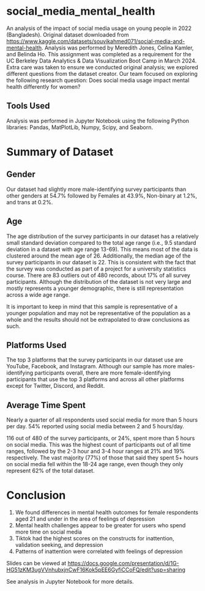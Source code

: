 # social_media_mental_health
An analysis of the impact of social media usage on young people in 2022 (Bangladesh).
Original dataset downloaded from https://www.kaggle.com/datasets/souvikahmed071/social-media-and-mental-health.
Analysis was performed by Meredith Jones, Celina Kamler, and Belinda Ho.
This assignment was completed as a requirement for the UC Berkeley Data Analytics & Data Visualization Boot Camp in March 2024.
Extra care was taken to ensure we conducted original analysis; we explored different questions from the dataset creator. 
Our team focused on exploring the following research question: Does social media usage impact mental health differently for women?

## Tools Used ##
Analysis was performed in Jupyter Notebook using the following Python libraries: Pandas, MatPlotLib, Numpy, Scipy, and Seaborn. 

# Summary of Dataset #

## Gender ##
Our dataset had slightly more male-identifying survey participants than other genders at 54.7% followed by Females at 43.9%, Non-binary at 1.2%, and trans at 0.2%. 

## Age ##
The age distribution of the survey participants in our dataset has a relatively small standard deviation compared to the total age range (i.e., 9.5 standard deviation in a dataset with age range 13-69). This means most of the data is clustered around the mean age of 26. Additionally, the median age of the survey participants in our dataset is 22. This is consistent with the fact that the survey was conducted as part of a project for a university statistics course. There are 83 outliers out of 480 records, about 17% of all survey participants. Although the distribution of the dataset is not very large and mostly represents a younger demographic, there is still representation across a wide age range. 

It is important to keep in mind that this sample is representative of a younger population and may not be  representative of the population as a whole and the results should not be extrapolated to draw conclusions as such.

## Platforms Used ##
The top 3 platforms that the survey participants in our dataset use are YouTube, Facebook, and Instagram. Although our sample has more males-identifying participants overall, there are more female-identifying participants that use the top 3 platforms and across all other platforms except for Twitter, Discord, and Reddit.

## Average Time Spent ## 
Nearly a quarter of all respondents used social media for more than 5 hours per day. 54% reported using social media between 2 and 5 hours/day.

116 out of 480 of the survey participants, or 24%, spent more than 5 hours on social media. This was the highest count of participants out of all time ranges, followed by the 2-3 hour and 3-4 hour ranges at 21% and 19% respectively. The vast majority  (77%) of those that said they spent 5+ hours on social media fell within the 18-24 age range, even though they only represent 62% of the total dataset. 

# Conclusion #
1) We found differences in mental health outcomes for female respondents aged 21 and under in the area of feelings of depression
2) Mental health challenges appear to be greater for users who spend more time on social media
3) Tiktok had the highest scores on the constructs for inattention, validation seeking, and depression
4) Patterns of inattention were correlated with feelings of depression

Slides can be viewed at https://docs.google.com/presentation/d/1G-HG51zKM3ugVVnhubxjnCwF16Kok5pEE6GyfiCCoFQ/edit?usp=sharing

See analysis in Jupyter Notebook for more details.

